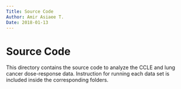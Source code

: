 ```yaml
---
Title: Source Code
Author: Amir Asiaee T.
Date: 2018-01-13
---
```


# Source Code
This directory contains the source code to analyze the CCLE and lung cancer 
dose-response data. Instruction for running each data set is included inside the 
corresponding folders. 